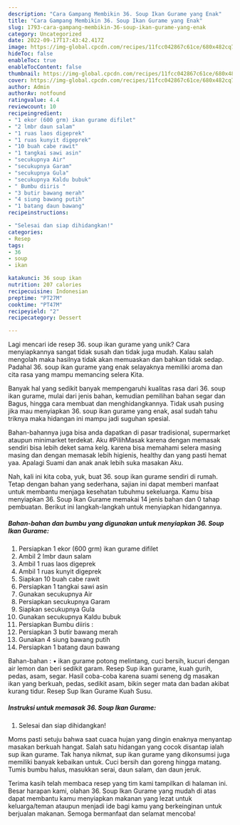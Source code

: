 ```yaml
---
description: "Cara Gampang Membikin 36. Soup Ikan Gurame yang Enak"
title: "Cara Gampang Membikin 36. Soup Ikan Gurame yang Enak"
slug: 1793-cara-gampang-membikin-36-soup-ikan-gurame-yang-enak
category: Uncategorized
date: 2022-09-17T17:43:42.417Z
image: https://img-global.cpcdn.com/recipes/11fcc042867c61ce/680x482cq70/36-soup-ikan-gurame-foto-resep-utama.jpg
hideToc: false
enableToc: true
enableTocContent: false
thumbnail: https://img-global.cpcdn.com/recipes/11fcc042867c61ce/680x482cq70/36-soup-ikan-gurame-foto-resep-utama.jpg
cover: https://img-global.cpcdn.com/recipes/11fcc042867c61ce/680x482cq70/36-soup-ikan-gurame-foto-resep-utama.jpg
author: Admin
authorAv: notfound
ratingvalue: 4.4
reviewcount: 10
recipeingredient:
- "1 ekor (600 grm) ikan gurame difilet"
- "2 lmbr daun salam"
- "1 ruas laos digeprek"
- "1 ruas kunyit digeprek"
- "10 buah cabe rawit"
- "1 tangkai sawi asin"
- "secukupnya Air"
- "secukupnya Garam"
- "secukupnya Gula"
- "secukupnya Kaldu bubuk"
- " Bumbu diiris "
- "3 butir bawang merah"
- "4 siung bawang putih"
- "1 batang daun bawang"
recipeinstructions:

- "Selesai dan siap dihidangkan!"
categories:
- Resep
tags:
- 36
- soup
- ikan

katakunci: 36 soup ikan 
nutrition: 207 calories
recipecuisine: Indonesian
preptime: "PT27M"
cooktime: "PT47M"
recipeyield: "2"
recipecategory: Dessert

---
```





Lagi mencari ide resep 36. soup ikan gurame yang unik? Cara menyiapkannya sangat tidak susah dan tidak juga mudah. Kalau salah mengolah maka hasilnya tidak akan memuaskan dan bahkan tidak sedap. Padahal 36. soup ikan gurame yang enak selayaknya memiliki aroma dan cita rasa yang mampu memancing selera Kita.





Banyak hal yang sedikit banyak mempengaruhi kualitas rasa dari 36. soup ikan gurame, mulai dari jenis bahan, kemudian pemilihan bahan segar dan Bagus, hingga cara membuat dan menghidangkannya. Tidak usah pusing jika mau menyiapkan 36. soup ikan gurame yang enak,      asal sudah tahu triknya maka hidangan ini mampu jadi suguhan spesial.














Bahan-bahannya juga bisa anda dapatkan di pasar tradisional, supermarket ataupun minimarket terdekat. Aku #PilihMasak karena dengan memasak sendiri bisa lebih deket sama kelg. karena bisa memahami selera masing masing dan dengan memasak lebih higienis, healthy dan yang pasti hemat yaa. Apalagi Suami dan anak anak lebih suka masakan Aku.






Nah, kali ini kita coba, yuk, buat 36. soup ikan gurame sendiri di rumah. Tetap dengan bahan yang sederhana, sajian ini dapat memberi manfaat untuk membantu menjaga kesehatan tubuhmu sekeluarga. Kamu bisa menyiapkan 36. Soup Ikan Gurame memakai 14 jenis bahan dan 0 tahap pembuatan. Berikut ini langkah-langkah untuk menyiapkan hidangannya.

<!--inarticleads1-->

##### Bahan-bahan dan bumbu yang digunakan untuk menyiapkan 36. Soup Ikan Gurame:

1. Persiapkan 1 ekor (600 grm) ikan gurame difilet
1. Ambil 2 lmbr daun salam
1. Ambil 1 ruas laos digeprek
1. Ambil 1 ruas kunyit digeprek
1. Siapkan 10 buah cabe rawit
1. Persiapkan 1 tangkai sawi asin
1. Gunakan secukupnya Air
1. Persiapkan secukupnya Garam
1. Siapkan secukupnya Gula
1. Gunakan secukupnya Kaldu bubuk
1. Persiapkan  Bumbu diiris :
1. Persiapkan 3 butir bawang merah
1. Gunakan 4 siung bawang putih
1. Persiapkan 1 batang daun bawang


Bahan-bahan : • ikan gurame potong melintang, cuci bersih, kucuri dengan air lemon dan beri sedikit garam. Resep Sup ikan gurame, kuah gurih, pedas, asam, segar. Hasil coba-coba karena suami seneng dg masakan ikan yang berkuah, pedas, sedikit asam, bikin seger mata dan badan akibat kurang tidur. Resep Sup Ikan Gurame Kuah Susu. 

<!--inarticleads2-->

##### Instruksi untuk memasak 36. Soup Ikan Gurame:


1. Selesai dan siap dihidangkan!

Moms pasti setuju bahwa saat cuaca hujan yang dingin enaknya menyantap masakan berkuah hangat. Salah satu hidangan yang cocok disantap ialah sup ikan gurame. Tak hanya nikmat, sup ikan gurame yang dikonsumsi juga memiliki banyak kebaikan untuk. Cuci bersih dan goreng hingga matang. Tumis bumbu halus, masukkan serai, daun salam, dan daun jeruk. 

Terima kasih telah membaca resep yang tim kami tampilkan di halaman ini. Besar harapan kami, olahan 36. Soup Ikan Gurame yang mudah di atas dapat membantu kamu menyiapkan makanan yang lezat untuk keluarga/teman ataupun menjadi ide bagi kamu yang berkeinginan untuk berjualan makanan. Semoga bermanfaat dan selamat mencoba!
